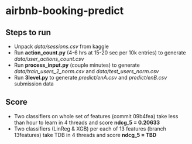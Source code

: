 # airbnb-booking-predict

## Steps to run
- Unpack *data/sessions.csv* from kaggle
- Run **action_count.py** (4-6 hrs at 15-20 sec per 10k entries) to generate *data/user_actions_count.csv*
- Run **process_input.py** (couple minutes) to generate *data/train_users_2_norm.csv* and *data/test_users_norm.csv*
- Run **3level.py** to generate *predict/enA.csv* and *predict/enB.csv* submission data

## Score
- Two classifiers on whole set of features (commit 09b4fea) take less than hour to learn in 4 threads and score **ndcg_5 = 0.20633**
- Two classifiers (LinReg & XGB) per each of 13 features (branch 13features) take TDB in 4 threads and score **ndcg_5 = TBD**
